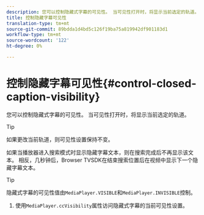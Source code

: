 ```yaml
---
description: 您可以控制隐藏式字幕的可见性。 当可见性打开时，将显示当前选定的轨道。
title: 控制隐藏字幕可见性
translation-type: tm+mt
source-git-commit: 89bdda1d4bd5c126f19ba75a819942df901183d1
workflow-type: tm+mt
source-wordcount: '122'
ht-degree: 0%

---
```



# 控制隐藏字幕可见性{#control-closed-caption-visibility}

您可以控制隐藏式字幕的可见性。 当可见性打开时，将显示当前选定的轨道。

>[!TIP]
>
>如果更改当前轨道，则可见性设置保持不变。

如果当播放器进入搜索模式时显示隐藏字幕文本，则在搜索完成后不再显示该文本。 相反，几秒钟后，Browser TVSDK在结束搜索位置后在视频中显示下一个隐藏字幕文本。

>[!TIP]
>
>隐藏式字幕的可见性值由`MediaPlayer.VISIBLE`和`MediaPlayer.INVISIBLE`控制。

1. 使用`MediaPlayer.ccVisibility`属性访问隐藏式字幕的当前可见性设置。

